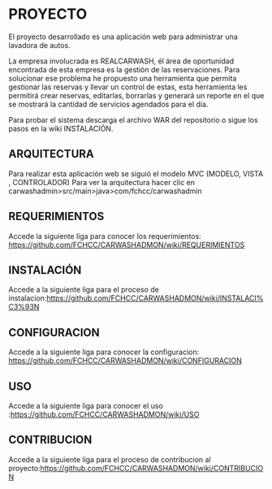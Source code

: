 # PROYECTO 
El proyecto desarrollado es una aplicación web para administrar una lavadora de autos.

La empresa involucrada es REALCARWASH, él área de oportunidad encontrada de esta empresa es la gestión de las reservaciones. Para solucionar ese problema he propuesto una herramienta que permita gestionar las reservas y llevar un control de estas, esta herramienta les permitirá crear reservas, editarlas, borrarlas y generará un reporte en el que se mostrará la cantidad de servicios agendados para el día.

Para probar el sistema descarga el archivo WAR del repositorio o sigue los pasos en la wiki INSTALACIÓN. 

## ARQUITECTURA

Para realizar esta aplicación web se siguió el modelo MVC (MODELO, VISTA , CONTROLADOR) 
Para ver la arquitectura hacer clic en carwashadmin>src/main>java>com/fchcc/carwashadmin

## REQUERIMIENTOS

Accede la siguiente liga para conocer los requerimientos: https://github.com/FCHCC/CARWASHADMON/wiki/REQUERIMIENTOS 

## INSTALACIÓN 

Accede a la siguiente liga para el proceso de instalacion:https://github.com/FCHCC/CARWASHADMON/wiki/INSTALACI%C3%93N

## CONFIGURACION

Accede a la siguiente liga para conocer la configuracion: https://github.com/FCHCC/CARWASHADMON/wiki/CONFIGURACION

## USO

Accede a la siguiente liga para conocer el uso :https://github.com/FCHCC/CARWASHADMON/wiki/USO

## CONTRIBUCION

Accede a la siguiente liga para el proceso de contribucion al proyecto:https://github.com/FCHCC/CARWASHADMON/wiki/CONTRIBUCION
